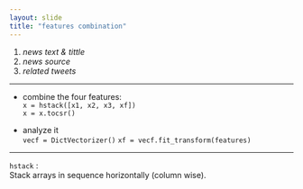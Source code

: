 ```yaml
---
layout: slide
title: "features combination"
---
```


1. *news text & tittle*  
2. *news source*  
3. *related tweets*  

----

* combine the four features:  
`x = hstack([x1, x2, x3, xf])`  
`x = x.tocsr()`  

* analyze it  
`vecf = DictVectorizer()`
`xf = vecf.fit_transform(features)`


---
`hstack` :  
Stack arrays in sequence horizontally (column wise).  
